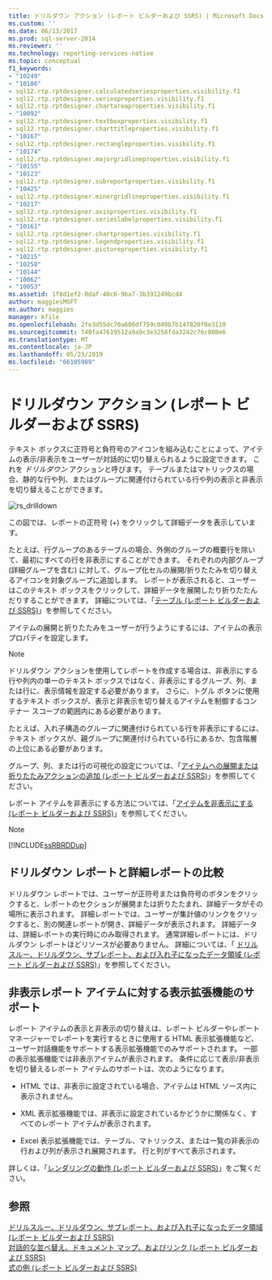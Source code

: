 ```yaml
---
title: ドリルダウン アクション (レポート ビルダーおよび SSRS) | Microsoft Docs
ms.custom: ''
ms.date: 06/13/2017
ms.prod: sql-server-2014
ms.reviewer: ''
ms.technology: reporting-services-native
ms.topic: conceptual
f1_keywords:
- "10249"
- "10186"
- sql12.rtp.rptdesigner.calculatedseriesproperties.visibility.f1
- sql12.rtp.rptdesigner.seriesproperties.visibility.f1
- sql12.rtp.rptdesigner.chartareaproperties.visibility.f1
- "10092"
- sql12.rtp.rptdesigner.textboxproperties.visibility.f1
- sql12.rtp.rptdesigner.charttitleproperties.visibility.f1
- "10167"
- sql12.rtp.rptdesigner.rectangleproperties.visibility.f1
- "10174"
- sql12.rtp.rptdesigner.majorgridlineproperties.visibility.f1
- "10155"
- "10123"
- sql12.rtp.rptdesigner.subreportproperties.visibility.f1
- "10425"
- sql12.rtp.rptdesigner.minorgridlineproperties.visibility.f1
- "10217"
- sql12.rtp.rptdesigner.axisproperties.visibility.f1
- sql12.rtp.rptdesigner.serieslabelproperties.visibility.f1
- "10161"
- sql12.rtp.rptdesigner.chartproperties.visibility.f1
- sql12.rtp.rptdesigner.legendproperties.visibility.f1
- sql12.rtp.rptdesigner.pictureproperties.visibility.f1
- "10215"
- "10258"
- "10144"
- "10062"
- "10053"
ms.assetid: 1f8d1ef2-0daf-40c6-9ba7-3b391249bcd4
author: maggiesMSFT
ms.author: maggies
manager: kfile
ms.openlocfilehash: 2fe3d55dc70a606df759c049b7b147820f0e3110
ms.sourcegitcommit: f40fa47619512a9a9c3e3258fda3242c76c008e6
ms.translationtype: MT
ms.contentlocale: ja-JP
ms.lasthandoff: 05/23/2019
ms.locfileid: "66105989"
---
```

# <a name="drilldown-action-report-builder-and-ssrs"></a>ドリルダウン アクション (レポート ビルダーおよび SSRS)
  テキスト ボックスに正符号と負符号のアイコンを組み込むことによって、アイテムの表示/非表示をユーザーが対話的に切り替えられるように設定できます。 これを *ドリルダウン* アクションと呼びます。 テーブルまたはマトリックスの場合、静的な行や列、またはグループに関連付けられている行や列の表示と非表示を切り替えることができます。  
  
 ![rs_drilldown](../media/rs-drilldown.gif "rs_drilldown")  
  
 この図では、レポートの正符号 (+) をクリックして詳細データを表示しています。  
  
 たとえば、行グループのあるテーブルの場合、外側のグループの概要行を除いて、最初にすべての行を非表示にすることができます。 それぞれの内部グループ (詳細グループを含む) に対して、グループ化セルの展開/折りたたみを切り替えるアイコンを対象グループに追加します。 レポートが表示されると、ユーザーはこのテキスト ボックスをクリックして、詳細データを展開したり折りたたんだりすることができます。 詳細については、「[テーブル &#40;レポート ビルダーおよび SSRS&#41;](tables-report-builder-and-ssrs.md)」を参照してください。  
  
 アイテムの展開と折りたたみをユーザーが行うようにするには、アイテムの表示プロパティを設定します。  
  
> [!NOTE]  
>  ドリルダウン アクションを使用してレポートを作成する場合は、非表示にする行や列内の単一のテキスト ボックスではなく、非表示にするグループ、列、または行に、表示情報を設定する必要があります。 さらに、トグル ボタンに使用するテキスト ボックスが、表示と非表示を切り替えるアイテムを制御するコンテナー スコープの範囲内にある必要があります。  
>   
>  たとえば、入れ子構造のグループに関連付けられている行を非表示にするには、テキスト ボックスが、親グループに関連付けられている行にあるか、包含階層の上位にある必要があります。  
>   
>  グループ、列、または行の可視化の設定については、「[アイテムへの展開または折りたたみアクションの追加 &#40;レポート ビルダーおよび SSRS&#41;](add-an-expand-or-collapse-action-to-an-item-report-builder-and-ssrs.md)」を参照してください。  
  
 レポート アイテムを非表示にする方法については、「[アイテムを非表示にする &#40;レポート ビルダーおよび SSRS&#41;](../report-builder/hide-an-item-report-builder-and-ssrs.md)」を参照してください。  
  
> [!NOTE]  
>  [!INCLUDE[ssRBRDDup](../../includes/ssrbrddup-md.md)]  
  
## <a name="comparing-drilldown-and-drillthrough-reports"></a>ドリルダウン レポートと詳細レポートの比較  
 ドリルダウン レポートでは、ユーザーが正符号または負符号のボタンをクリックすると、レポートのセクションが展開または折りたたまれ、詳細データがその場所に表示されます。 詳細レポートでは、ユーザーが集計値のリンクをクリックすると、別の関連レポートが開き、詳細データが表示されます。 詳細データは、詳細レポートの実行時にのみ取得されます。 通常詳細レポートには、ドリルダウン レポートほどリソースが必要ありません。 詳細については、「 [ドリルスルー、ドリルダウン、サブレポート、および入れ子になったデータ領域 (レポート ビルダーおよび SSRS)](drillthrough-drilldown-subreports-and-nested-data-regions.md)」を参照してください。  
  
## <a name="rendering-extension-support-for-hidden-report-items"></a>非表示レポート アイテムに対する表示拡張機能のサポート  
 レポート アイテムの表示と非表示の切り替えは、レポート ビルダーやレポート マネージャーでレポートを実行するときに使用する HTML 表示拡張機能など、ユーザー対話機能をサポートする表示拡張機能でのみサポートされます。 一部の表示拡張機能では非表示アイテムが表示されます。 条件に応じて表示/非表示を切り替えるレポート アイテムのサポートは、次のようになります。  
  
-   HTML では、非表示に設定されている場合、アイテムは HTML ソース内に表示されません。  
  
-   XML 表示拡張機能では、非表示に設定されているかどうかに関係なく、すべてのレポート アイテムが表示されます。  
  
-   Excel 表示拡張機能では、テーブル、マトリックス、または一覧の非表示の行および列が表示され展開されます。 行と列がすべて表示されます。  
  
 詳しくは、「[レンダリングの動作 &#40;レポート ビルダーおよび SSRS&#41;](rendering-behaviors-report-builder-and-ssrs.md)」をご覧ください。  
  
## <a name="see-also"></a>参照  
 [ドリルスルー、ドリルダウン、サブレポート、および入れ子になったデータ領域 (レポート ビルダーおよび SSRS)](drillthrough-drilldown-subreports-and-nested-data-regions.md)   
 [対話的な並べ替え、ドキュメント マップ、およびリンク (レポート ビルダーおよび SSRS)](interactive-sort-document-maps-and-links-report-builder-and-ssrs.md)   
 [式の例 &#40;レポート ビルダーおよび SSRS&#41;](expression-examples-report-builder-and-ssrs.md)  
  
  
